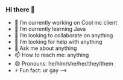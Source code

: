 ### Hi there 👋

- 🔭 I’m currently working on Cool mc client
- 🌱 I’m currently learning Java
- 👯 I’m looking to collaborate on anything
- 🤔 I’m looking for help with anything
- 💬 Ask me about anything
- 📫 How to reach me: anything
- 😄 Pronouns: he/him/she/her/they/them
- ⚡ Fun fact: ur gay
-->

